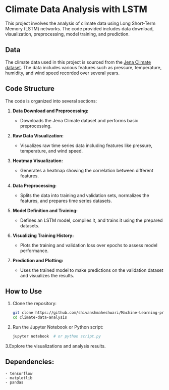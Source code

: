 # Climate Data Analysis with LSTM

This project involves the analysis of climate data using Long Short-Term Memory (LSTM) networks. The code provided includes data download, visualization, preprocessing, model training, and prediction.

## Data

The climate data used in this project is sourced from the [Jena Climate dataset](https://storage.googleapis.com/tensorflow/tf-keras-datasets/jena_climate_2009_2016.csv.zip). The data includes various features such as pressure, temperature, humidity, and wind speed recorded over several years.

## Code Structure

The code is organized into several sections:

1. **Data Download and Preprocessing:**
   - Downloads the Jena Climate dataset and performs basic preprocessing.

2. **Raw Data Visualization:**
   - Visualizes raw time series data including features like pressure, temperature, and wind speed.

3. **Heatmap Visualization:**
   - Generates a heatmap showing the correlation between different features.

4. **Data Preprocessing:**
   - Splits the data into training and validation sets, normalizes the features, and prepares time series datasets.

5. **Model Definition and Training:**
   - Defines an LSTM model, compiles it, and trains it using the prepared datasets.

6. **Visualizing Training History:**
   - Plots the training and validation loss over epochs to assess model performance.

7. **Prediction and Plotting:**
   - Uses the trained model to make predictions on the validation dataset and visualizes the results.

## How to Use

1. Clone the repository:

   ```bash
   git clone https://github.com/shivanshmaheshwari/Machine-Learning-projects
   cd climate-data-analysis
    ```
2. Run the Jupyter Notebook or Python script:

    ```bash
    jupyter notebook  # or python script.py
    ```

3.Explore the visualizations and analysis results.

## **Dependencies:**
    - tensorflow
    - matplotlib
    - pandas





